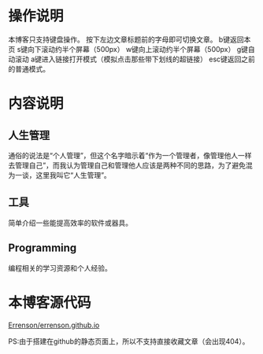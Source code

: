 # 操作说明
本博客只支持键盘操作。
按下左边文章标题前的字母即可切换文章。
b键返回本页
s键向下滚动约半个屏幕（500px）
w键向上滚动约半个屏幕（500px）
g键自动滚动
a键进入链接打开模式（模拟点击那些带下划线的超链接）
esc键返回之前的普通模式。

# 内容说明
## 人生管理
通俗的说法是“个人管理”，但这个名字暗示着“作为一个管理者，像管理他人一样去管理自己”，而我认为管理自己和管理他人应该是两种不同的思路，为了避免混为一谈，这里我叫它“人生管理”。
## 工具
简单介绍一些能提高效率的软件或器具。
## Programming
编程相关的学习资源和个人经验。

# 本博客源代码
[Errenson/errenson.github.io](https://github.com/Errenson/errenson.github.io)

PS:由于搭建在github的静态页面上，所以不支持直接收藏文章（会出现404）。
